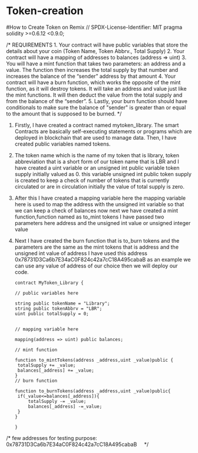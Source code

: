 # Token-creation
#How to Create Token on Remix
// SPDX-License-Identifier: MIT
pragma solidity >=0.6.12 <0.9.0;

/*
       REQUIREMENTS
    1. Your contract will have public variables that store the details about your coin (Token Name, Token Abbrv., Total Supply)
    2. Your contract will have a mapping of addresses to balances (address => uint)
    3. You will have a mint function that takes two parameters: an address and a value. 
       The function then increases the total supply by that number and increases the balance 
       of the “sender” address by that amount
    4. Your contract will have a burn function, which works the opposite of the mint function, as it will destroy tokens. 
       It will take an address and value just like the mint functions. It will then deduct the value from the total supply 
       and from the balance of the “sender”.
    5. Lastly, your burn function should have conditionals to make sure the balance of "sender" is greater than or equal 
       to the amount that is supposed to be burned.
*/

1. Firstly, I have created a contract named mytoken_library. The smart Contracts are basically self-executing statements or programs which are deployed in blockchain that are used to manage data. Then, I have created public variables named tokens. 
2. The token name which is the name of my token that is library, token abbreviation that is a short form of our token name that is LBR and I have created a uint variable or an unsigned int public variable token supply initially valued as 0. this variable unsigned int public token supply is created to keep a check of number of tokens that is currently circulated or are in circulation initially the value of total supply is zero.
3. After this I have created a mapping variable here the mapping variable here is used to map the address with the unsigned int variable so that we can keep a check of balances now next we have created a mint function,function named as to_mint tokens I have passed two parameters here address and the unsigned int value or unsigned integer value
4. Next I have created the burn function that is to_burn tokens and the parameters are the same as the mint tokens that is address and the unsigned int value of address I have used this address 0x78731D3Ca6b7E34aC0F824c42a7cC18A495cabaB as an example we can use any value of address of our choice then we will deploy our code.


       contract MyToken_Library {

       // public variables here

       string public tokenName = "Library";
       string public tokenAbbrv = "LBR";
       uint public totalSupply = 0;


       // mapping variable here

       mapping(address => uint) public balances;

       // mint function

       function to_mintTokens(address _address,uint _value)public {
        totalSupply += _value;
        balances[_address] += _value;
       }
       // burn function

       function to_burnTokens(address _address,uint _value)public{
        if(_value<=balances[_address]){
            totalSupply -= _value;
            balances[_address] -=_value;
        }
       }

       }
/*
    few addresses for testing purpose:
    0x78731D3Ca6b7E34aC0F824c42a7cC18A495cabaB
    */

      

